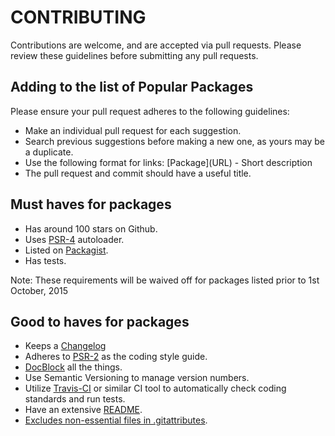 # CONTRIBUTING

Contributions are welcome, and are accepted via pull requests. Please review these guidelines before submitting any pull requests.

## Adding to the list of Popular Packages

Please ensure your pull request adheres to the following guidelines:

- Make an individual pull request for each suggestion.
- Search previous suggestions before making a new one, as yours may be a duplicate.
- Use the following format for links: \[Package\]\(URL\) - Short description
- The pull request and commit should have a useful title.

## Must haves for packages

- Has around 100 stars on Github.
- Uses [PSR-4](http://www.php-fig.org/psr/psr-4/) autoloader.
- Listed on [Packagist](https://packagist.org/).
- Has tests.

Note: These requirements will be waived off for packages listed prior to 1st October, 2015

## Good to haves for packages

- Keeps a [Changelog](http://keepachangelog.com/)
- Adheres to [PSR-2](http://www.php-fig.org/psr/psr-2/) as the coding style guide.
- [DocBlock](http://www.phpdoc.org/docs/latest/references/phpdoc/index.html) all the things.
- Use Semantic Versioning to manage version numbers.
- Utilize [Travis-CI](https://travis-ci.org/) or similar CI tool to automatically check coding standards and run tests.
- Have an extensive [README](https://github.com/thephpleague/skeleton/blob/master/README.md).
- [Excludes non-essential files in .gitattributes](https://www.reddit.com/r/PHP/comments/2jzp6k/i_dont_need_your_tests_in_my_production).
